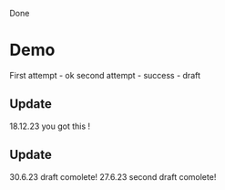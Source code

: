 
Done

# Demo

First attempt - ok
second attempt - success - draft

## Update

18.12.23 you got this !

## Update

30.6.23 draft comolete!
27.6.23 second draft comolete!

